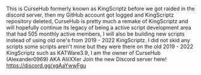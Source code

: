 This is CurseHub formerly known as KingScriptz before we got raided in the discord server, then my GitHub account got logged and KingScriptz repository deleted, CurseHub is pretty much a remake of KingScriptz and will hopefully continue its legacy of being a active script development area that had 505 monthly active members, I will also be building new scripts instead of using old one's from 2019 - 2022 KingScriptz. I did not skid any scripts some scripts aren't mine but they were there on the old 2019 - 2022 KingScriptz such as KATWare3.9, I am the owner of CurseHub (Alexander0969) AKA AliiXXer
Join the new Discord server here! https://discord.gg/xgAaYwwFgu
